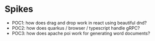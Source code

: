 # Spikes

* POC1: how does drag and drop work in react using beautiful dnd?
* POC2: how does quarkus / browser / typescript handle gRPC?
* POC3: how does apache poi work for generating word documents?
